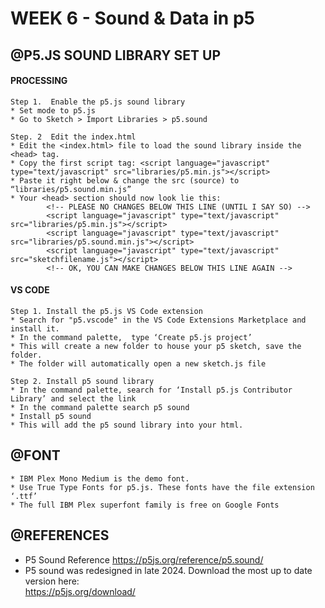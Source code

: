 # WEEK 6 - Sound & Data in p5

## @P5.JS SOUND LIBRARY SET UP
#### PROCESSING
	Step 1.  Enable the p5.js sound library
	* Set mode to p5.js
	* Go to Sketch > Import Libraries > p5.sound

	Step. 2  Edit the index.html
	* Edit the <index.html> file to load the sound library inside the <head> tag.
	* Copy the first script tag: <script language="javascript" type="text/javascript" src="libraries/p5.min.js"></script> 
	* Paste it right below & change the src (source) to  “libraries/p5.sound.min.js” 
	* Your <head> section should now look lie this: 
			<!-- PLEASE NO CHANGES BELOW THIS LINE (UNTIL I SAY SO) -->
			<script language="javascript" type="text/javascript" src="libraries/p5.min.js"></script>
			<script language="javascript" type="text/javascript" src="libraries/p5.sound.min.js"></script>
			<script language="javascript" type="text/javascript" src="sketchfilename.js"></script>
			<!-- OK, YOU CAN MAKE CHANGES BELOW THIS LINE AGAIN -->


#### VS CODE
	Step 1. Install the p5.js VS Code extension
	* Search for "p5.vscode" in the VS Code Extensions Marketplace and install it. 
	* In the command palette,  type ‘Create p5.js project’
	* This will create a new folder to house your p5 sketch, save the folder. 
	* The folder will automatically open a new sketch.js file
 
	Step 2. Install p5 sound library
	* In the command palette, search for ‘Install p5.js Contributor Library’ and select the link
	* In the command palette search p5 sound
	* Install p5 sound
	* This will add the p5 sound library into your html. 


## @FONT
	* IBM Plex Mono Medium is the demo font. 
	* Use True Type Fonts for p5.js. These fonts have the file extension ‘.ttf’
	* The full IBM Plex superfont family is free on Google Fonts


## @REFERENCES
* P5 Sound Reference https://p5js.org/reference/p5.sound/
* P5 sound was redesigned in late 2024. Download the most up to date version here: <br>
  https://p5js.org/download/ <br>



